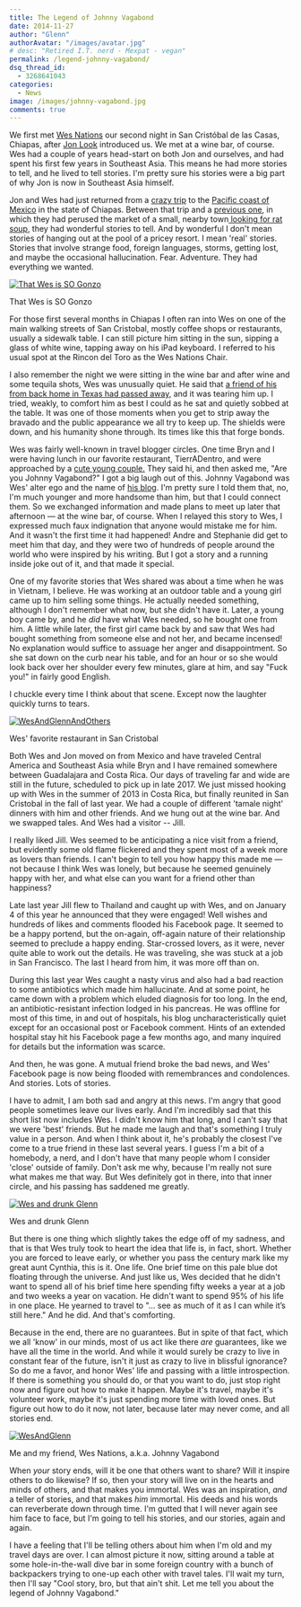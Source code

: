 ```yaml
---
title: The Legend of Johnny Vagabond
date: 2014-11-27
author: "Glenn"
authorAvatar: "/images/avatar.jpg"
# desc: "Retired I.T. nerd - Mexpat - vegan"
permalink: /legend-johnny-vagabond/
dsq_thread_id:
  - 3268641043
categories:
  - News
image: /images/johnny-vagabond.jpg
comments: true
---
```

We first met [Wes Nations][1] our second night in San Cristóbal de las Casas, Chiapas, after [Jon Look][2] introduced us. We met at a wine bar, of course. Wes had a couple of years head-start on both Jon and ourselves, and had spent his first few years in Southeast Asia. This means he had more stories to tell, and he lived to tell stories. I'm pretty sure his stories were a big part of why Jon is now in Southeast Asia himself.

Jon and Wes had just returned from a [crazy trip][3] to the [Pacific coast of Mexico][4] in the state of Chiapas. Between that trip and a [previous one][5], in which they had perused the market of a small, nearby town[ looking for rat soup][6], they had wonderful stories to tell. And by wonderful I don't mean stories of hanging out at the pool of a pricey resort. I mean 'real' stories. Stories that involve strange food, foreign languages, storms, getting lost, and maybe the occasional hallucination. Fear. Adventure. They had everything we wanted.

<div id="attachment_4039" class="wp-caption alignright">
  <a href="/images/2014/11/That-Wes-is-SO-Gonzo.jpg"><img src="/images/2014/11/That-Wes-is-SO-Gonzo.jpg" alt="That Wes is SO Gonzo" /></a>
  <p class="wp-caption-text">
    That Wes is SO Gonzo
  </p>
</div>

For those first several months in Chiapas I often ran into Wes on one of the main walking streets of San Cristobal, mostly coffee shops or restaurants, usually a sidewalk table. I can still picture him sitting in the sun, sipping a glass of white wine, tapping away on his iPad keyboard. I referred to his usual spot at the Rincon del Toro as the Wes Nations Chair.

I also remember the night we were sitting in the wine bar and after wine and some tequila shots, Wes was unusually quiet. He said that [a friend of his from back home in Texas had passed away][7], and it was tearing him up. I tried, weakly, to comfort him as best I could as he sat and quietly sobbed at the table. It was one of those moments when you get to strip away the bravado and the public appearance we all try to keep up. The shields were down, and his humanity shone through. Its times like this that forge bonds.

Wes was fairly well-known in travel blogger circles. One time Bryn and I were having lunch in our favorite restaurant, TierrADentro, and were approached by a [cute young couple.][8] They said hi, and then asked me, "Are you Johnny Vagabond?" I got a big laugh out of this. Johnny Vagabond was Wes' alter ego and the name of [his blog][9]. I'm pretty sure I told them that, no, I'm much younger and more handsome than him, but that I could connect them. So we exchanged information and made plans to meet up later that afternoon &#8212; at the wine bar, of course. When I relayed this story to Wes, I expressed much faux indignation that anyone would mistake me for him. And it wasn't the first time it had happened! Andre and Stephanie did get to meet him that day, and they were two of hundreds of people around the world who were inspired by his writing. But I got a story and a running inside joke out of it, and that made it special.

One of my favorite stories that Wes shared was about a time when he was in Vietnam, I believe. He was working at an outdoor table and a young girl came up to him selling some things. He actually needed something, although I don't remember what now, but she didn't have it. Later, a young boy came by, and he *did* have what Wes needed, so he bought one from him. A little while later, the first girl came back by and saw that Wes had bought something from someone else and not her, and became incensed! No explanation would suffice to assuage her anger and disappointment. So she sat down on the curb near his table, and for an hour or so she would look back over her shoulder every few minutes, glare at him, and say "Fuck you!" in fairly good English.

I chuckle every time I think about that scene. Except now the laughter quickly turns to tears.

<div id="attachment_4042" class="wp-caption alignright">
  <a href="/images/2014/11/WesAndGlennAndOthers.jpg"><img src="/images/2014/11/WesAndGlennAndOthers.jpg" alt="WesAndGlennAndOthers" /></a>

  <p class="wp-caption-text">
    Wes' favorite restaurant in San Cristobal
  </p>
</div>

Both Wes and Jon moved on from Mexico and have traveled Central America and Southeast Asia while Bryn and I have remained somewhere between Guadalajara and Costa Rica. Our days of traveling far and wide are still in the future, scheduled to pick up in late 2017. We just missed hooking up with Wes in the summer of 2013 in Costa Rica, but finally reunited in San Cristobal in the fall of last year. We had a couple of different 'tamale night' dinners with him and other friends. And we hung out at the wine bar. And we swapped tales. And Wes had a visitor -- Jill.

I really liked Jill. Wes seemed to be anticipating a nice visit from a friend, but evidently some old flame flickered and they spent most of a week more as lovers than friends. I can't begin to tell you how happy this made me &#8212; not because I think Wes was lonely, but because he seemed genuinely happy with her, and what else can you want for a friend other than happiness?

Late last year Jill flew to Thailand and caught up with Wes, and on January 4 of this year he announced that they were engaged! Well wishes and hundreds of likes and comments flooded his Facebook page. It seemed to be a happy portend, but the on-again, off-again nature of their relationship seemed to preclude a happy ending. Star-crossed lovers, as it were, never quite able to work out the details. He was traveling, she was stuck at a job in San Francisco. The last I heard from him, it was more off than on.

During this last year Wes caught a nasty virus and also had a bad reaction to some antibiotics which made him hallucinate. And at some point, he came down with a problem which eluded diagnosis for too long. In the end, an antibiotic-resistant infection lodged in his pancreas. He was offline for most of this time, in and out of hospitals, his blog uncharacteristically quiet except for an occasional post or Facebook comment. Hints of an extended hospital stay hit his Facebook page a few months ago, and many inquired for details but the information was scarce.

And then, he was gone. A mutual friend broke the bad news, and Wes' Facebook page is now being flooded with remembrances and condolences. And stories. Lots of stories.

I have to admit, I am both sad and angry at this news. I'm angry that good people sometimes leave our lives early. And I'm incredibly sad that this short list now includes Wes. I didn't know him that long, and I can't say that we were 'best' friends. But he made me laugh and that's something I truly value in a person. And when I think about it, he's probably the closest I've come to a true friend in these last several years. I guess I'm a bit of a homebody, a nerd, and I don't have that many people whom I consider 'close' outside of family. Don't ask me why, because I'm really not sure what makes me that way. But Wes definitely got in there, into that inner circle, and his passing has saddened me greatly.

<div id="attachment_4040" class="wp-caption alignleft">
  <a href="/images/2014/11/WesAndDrunkGlenn.jpg"><img  src="/images/2014/11/WesAndDrunkGlenn.jpg" alt="Wes and drunk Glenn" /></a>

  <p class="wp-caption-text">
    Wes and drunk Glenn
  </p>
</div>

But there is one thing which slightly takes the edge off of my sadness, and that is that Wes truly took to heart the idea that life is, in fact, short. Whether you are forced to leave early, or whether you pass the century mark like my great aunt Cynthia, this is it. One life. One brief time on this pale blue dot floating through the universe. And just like us, Wes decided that he didn't want to spend all of his brief time here spending fifty weeks a year at a job and two weeks a year on vacation. He didn't want to spend 95% of his life in one place. He yearned to travel to "... see as much of it as I can while it’s still here." And he did. And that's comforting.

Because in the end, there are no guarantees. But in spite of that fact, which we all 'know' in our minds, most of us act like there *are* guarantees, like we have all the time in the world. And while it would surely be crazy to live in constant fear of the future, isn't it just as crazy to live in blissful ignorance? So do me a favor, and honor Wes' life and passing with a little introspection. If there is something you should do, or that you want to do, just stop right now and figure out how to make it happen. Maybe it's travel, maybe it's volunteer work, maybe it's just spending more time with loved ones. But figure out how to do it now, not later, because later may never come, and all stories end.

<div id="attachment_4041" class="wp-caption alignright">
  <a href="/images/2014/11/WesAndGlenn.jpg"><img class="wp-image-4041 size-medium" src="/images/2014/11/WesAndGlenn.jpg" alt="WesAndGlenn" /></a>

  <p class="wp-caption-text">
    Me and my friend, Wes Nations, a.k.a. Johnny Vagabond
  </p>
</div>

When *your* story ends, will it be one that others want to share? Will it inspire others to do likewise? If so, then your story will live on in the hearts and minds of others, and that makes you immortal. Wes was an inspiration, *and* a teller of stories, and that makes *him* immortal. His deeds and his words can reverberate down through time. I'm gutted that I will never again see him face to face, but I'm going to tell his stories, and our stories, again and again.

I have a feeling that I'll be telling others about him when I'm old and my travel days are over. I can almost picture it now, sitting around a table at some hole-in-the-wall dive bar in some foreign country with a bunch of backpackers trying to one-up each other with travel tales. I'll wait my turn, then I'll say "Cool story, bro, but that ain't shit. Let me tell you about the legend of Johnny Vagabond."

 [1]: https://johnnyvagabond.com "Johnny Vagabond"
 [2]: https://LIFEPART2.com
 [3]: https://johnnyvagabond.com/crazy-stories/lightning-sea-turtles/
 [4]: https://lifepart2.com/sea-turtles-lightning-storms-and-life/
 [5]: https://lifepart2.com/street-food-rat-soup/
 [6]: https://johnnyvagabond.com/travel-tips/in-search-of-rat-soup/
 [7]: https://johnnyvagabond.com/crazy-stories/tribute-to-a-friend-long-gone/
 [8]: https://discoveringice.com/
 [9]: https://johnnyvagabond.com
